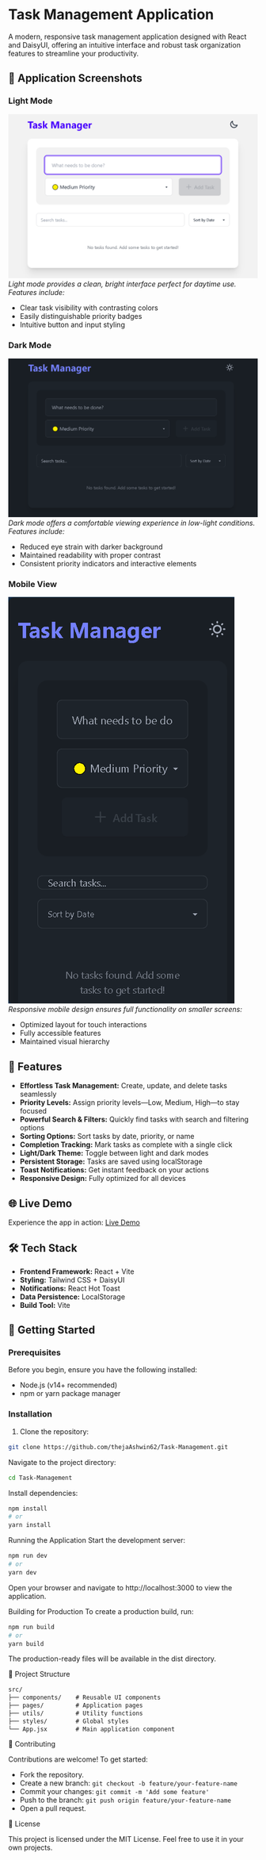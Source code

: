 # Task Management Application

A modern, responsive task management application designed with React and DaisyUI, offering an intuitive interface and robust task organization features to streamline your productivity.

## 📸 Application Screenshots

### Light Mode
![Light Mode](src/assets/screenshots/lightMode.png)
*Light mode provides a clean, bright interface perfect for daytime use. Features include:*
- Clear task visibility with contrasting colors
- Easily distinguishable priority badges
- Intuitive button and input styling

### Dark Mode
![Dark Mode](src/assets/screenshots/darkMode.png)
*Dark mode offers a comfortable viewing experience in low-light conditions. Features include:*
- Reduced eye strain with darker background
- Maintained readability with proper contrast
- Consistent priority indicators and interactive elements

### Mobile View
![Mobile View](src/assets/screenshots/mobile.png)
*Responsive mobile design ensures full functionality on smaller screens:*
- Optimized layout for touch interactions
- Fully accessible features
- Maintained visual hierarchy

## 🚀 Features

- **Effortless Task Management:** Create, update, and delete tasks seamlessly
- **Priority Levels:** Assign priority levels—Low, Medium, High—to stay focused
- **Powerful Search & Filters:** Quickly find tasks with search and filtering options
- **Sorting Options:** Sort tasks by date, priority, or name
- **Completion Tracking:** Mark tasks as complete with a single click
- **Light/Dark Theme:** Toggle between light and dark modes
- **Persistent Storage:** Tasks are saved using localStorage
- **Toast Notifications:** Get instant feedback on your actions
- **Responsive Design:** Fully optimized for all devices

## 🌐 Live Demo

Experience the app in action: [Live Demo](https://task-management-theja.netlify.app/)

## 🛠 Tech Stack

- **Frontend Framework:** React + Vite
- **Styling:** Tailwind CSS + DaisyUI
- **Notifications:** React Hot Toast
- **Data Persistence:** LocalStorage
- **Build Tool:** Vite

## 📖 Getting Started

### Prerequisites

Before you begin, ensure you have the following installed:
- Node.js (v14+ recommended)
- npm or yarn package manager

### Installation

1. Clone the repository:

```bash
git clone https://github.com/thejaAshwin62/Task-Management.git
```

Navigate to the project directory:

```bash
cd Task-Management
```

Install dependencies:

```bash
npm install
# or
yarn install
```

Running the Application
Start the development server:

```bash
npm run dev
# or
yarn dev
```

Open your browser and navigate to http://localhost:3000 to view the application.

Building for Production
To create a production build, run:

```bash
npm run build
# or
yarn build
```

The production-ready files will be available in the dist directory.

📂 Project Structure

```plaintext
src/
├── components/    # Reusable UI components
├── pages/         # Application pages
├── utils/         # Utility functions
├── styles/        # Global styles
└── App.jsx        # Main application component
```

🤝 Contributing

Contributions are welcome! To get started:

- Fork the repository.
- Create a new branch: `git checkout -b feature/your-feature-name`
- Commit your changes: `git commit -m 'Add some feature'`
- Push to the branch: `git push origin feature/your-feature-name`
- Open a pull request.

📜 License

This project is licensed under the MIT License. Feel free to use it in your own projects.

